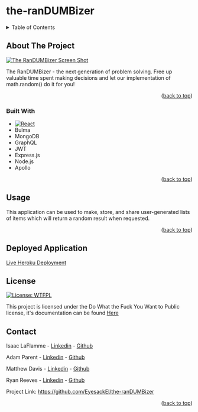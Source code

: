 # the-ranDUMBizer

<details>
  <summary>Table of Contents</summary>
  <ol>
    <li>
      <a href="#about-the-project">About The Project</a>
      <ul>
        <li><a href="#built-with">Built With</a></li>
      </ul>
    </li>
    <li><a href="#usage">Usage</a></li>
    <li><a href="#Deployed Application">Deployed Application</a></li>
    <li><a href="#license">License</a></li>
    <li><a href="#contact">Contact</a></li>
  </ol>
</details>

## About The Project

[![The RanDUMBizer Screen Shot][product-screenshot]](https://the-randumbizer.herokuapp.com/)

 The RanDUMBizer - the next generation of problem solving. Free up valuable time spent making decisions and let our implementation of
 math.random() do it for you!

<p align="right">(<a href="#the-ranDUMBizer">back to top</a>)</p>

### Built With

* [![React][React.js]][React-url]
* Bulma
* MongoDB
* GraphQL
* JWT
* Express.js
* Node.js
* Apollo

<p align="right">(<a href="#the-ranDUMBizer">back to top</a>)</p>

## Usage

This application can be used to make, store, and share user-generated lists of items which will return a random result when requested.

<p align="right">(<a href="#readme-top">back to top</a>)</p>

## Deployed Application

[Live Heroku Deployment](https://the-randumbizer.herokuapp.com/)

## License

[![License: WTFPL](https://img.shields.io/badge/License-WTFPL-brightgreen.svg)](http://www.wtfpl.net/about/)

This project is licensed under the Do What the Fuck You Want to Public license, it's documentation can be found [Here](http://www.wtfpl.net/about/)

## Contact

Isaac LaFlamme - [Linkedin](https://www.linkedin.com/in/isaac-laflamme-12321a234/) - [Github](https://github.com/EyesackEl)

Adam Parent - [Linkedin](https://www.linkedin.com/in/adam-r-parent) - [Github](https://github.com/arparent)

Matthew Davis - [Linkedin](#Contact) - [Github](https://github.com/MaDCodingPower)

Ryan Reeves - [Linkedin](https://www.linkedin.com/in/rreevesdev/) - [Github](https://github.com/rreeves1996)

Project Link: https://github.com/EyesackEl/the-ranDUMBizer

<p align="right">(<a href="#readme-top">back to top</a>)</p>

[product-screenshot]: https://user-images.githubusercontent.com/101996599/190882799-7a2fe394-a9f8-4b7d-9689-a87c3860a49e.JPG
[React.js]: https://img.shields.io/badge/React-20232A?style=for-the-badge&logo=react&logoColor=61DAFB
[React-url]: https://reactjs.org/






